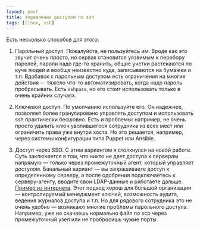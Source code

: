 ```yaml
---
layout: post
title: Управление доступом по ssh
tags: [linux, ssh]
---
```

Есть несколько способов для этого:

1. Парольный доступ. Пожалуйста, не пользуйтесь им. Вроде как это звучит очень просто, но сервак становится уязвимым к перебору паролей, пароли надо где-то хранить, общие учетки растекаются по куче людей и вообще неизвестно куда, записываются на бумажки и т.п. Вдобавок с парольным доступом есть ограничения на многие действия — тяжело что-то автоматизировать, когда надо пароль пробрасывать. Есть `sshpass`, но его стоит использовать только в очень крайних случаях.

2. Ключевой доступ. По умолчанию используйте его. Он надежнее, позволяет более гранулировано управлять доступом и использовать ssh практически бесшовно. Есть и проблемы: например, не очень просто удалить ключ уволившегося сотрудника из всех мест или ограничить права уже внутри хоста. Но это решается, например, через системы конфигурации типа Puppet или Ansible.

3. Доступ через SSO. С этим вариантом я столкнулся на новой работе. Суть заключается в том, что никто не дает доступа к серверам напрямую — только через промежуточный агент, который управляет доступом. Банальный вариант — вы запрашиваете доступ к определенному серверу, а после одобрения подключаетесь к серверу-агенту, вводите свои LDAP-данные и работаете дальше. [Пример из интернета](https://smallstep.com/blog/diy-single-sign-on-for-ssh/). Этот подход хорош для большой организации — контролируемый менеджмент ключей, возможность аудита, ведения журналов доступа и т.п. Но для рядового сотрудника это не очень удобно — возникают многие проблемы парольного доступа. Например, уже не скачаешь нормально файл по scp через промежуточный узел или не пробросишь чужие порты.

